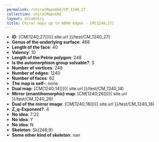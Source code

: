 ```yaml
--- 
 permalink: /chiralMaps6kE/CM_1240_27 
 collection: chiralMaps6kE
 layout: dataEntry
 title: Chiral maps up to 6000 edges - CM[1240;27]
---
```


- **ID**: [CM[1240;27]]({{ site.url }}/test/CM_1240_27)
- **Genus of the underlying surface**: 466
- **Length of the face**: 40
- **Valency**: 10
- **Length of the Petrie polygon**: 248
- **Is the automorphism group solvable?**: S
- **Number of vertices**: 248
- **Number of edges**: 1240
- **Number of faces**: 62
- **The map is self-**: none
- **Dual map**: [CM[1240;14]]({{ site.url }}/test/CM_1240_14)
- **Mirror (enantihomorphic) map**: [CM[1240;26]]({{ site.url }}/test/CM_1240_26)
- **Dual of the mirror image**: [CM[1240;18]]({{ site.url }}/test/CM_1240_18)
- **Z_q-Exponent?**: 4
- **No idea**:  7:22
- **No idea**: Y
- **No idea**: N
- **Skeleton**: Sk(248;9)
- **Some other kind of skeleton**: nan
